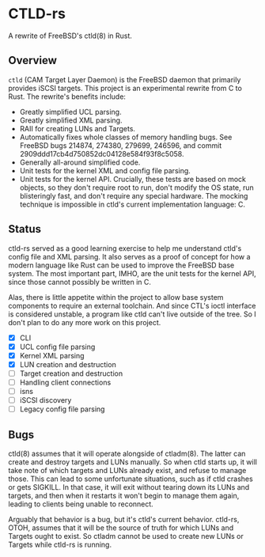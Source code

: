 # CTLD-rs

A rewrite of FreeBSD's ctld(8) in Rust.

## Overview

`ctld` (CAM Target Layer Daemon) is the FreeBSD daemon that primarily provides
iSCSI targets.  This project is an experimental rewrite from C to Rust.  The
rewrite's benefits include:

* Greatly simplified UCL parsing.
* Greatly simplified XML parsing.
* RAII for creating LUNs and Targets.
* Automatically fixes whole classes of memory handling bugs.  See FreeBSD bugs
  214874, 274380, 279699, 246596, and commit
  2909ddd17cb4d750852dc04128e584f93f8c5058.
* Generally all-around simplified code.
* Unit tests for the kernel XML and config file parsing.
* Unit tests for the kernel API.  Crucially, these tests are based on mock
  objects, so they don't require root to run, don't modify the OS state, run
  blisteringly fast, and don't require any special hardware.  The mocking
  technique is impossible in ctld's current implementation language: C.

## Status

ctld-rs served as a good learning exercise to help me understand ctld's config
file and XML parsing.  It also serves as a proof of concept for how a modern
language like Rust can be used to improve the FreeBSD base system.  The most
important part, IMHO, are the unit tests for the kernel API, since those cannot
possibly be written in C.

Alas, there is little appetite within the project to allow base system
components to require an external toolchain.  And since CTL's ioctl interface
is considered unstable, a program like ctld can't live outside of the tree.  So
I don't plan to do any more work on this project.

- [x] CLI
- [x] UCL config file parsing
- [x] Kernel XML parsing
- [x] LUN creation and destruction
- [ ] Target creation and destruction
- [ ] Handling client connections
- [ ] isns
- [ ] iSCSI discovery
- [ ] Legacy config file parsing

## Bugs

ctld(8) assumes that it will operate alongside of ctladm(8).  The latter can
create and destroy targets and LUNs manually.  So when ctld starts up, it will
take note of which targets and LUNs already exist, and refuse to manage those.
This can lead to some unfortunate situations, such as if ctld crashes or gets
SIGKILL.  In that case, it will exit without tearing down its LUNs and targets,
and then when it restarts it won't begin to manage them again, leading to
clients being unable to reconnect.

Arguably that behavior is a bug, but it's ctld's current behavior.  ctld-rs,
OTOH, assumes that it will be the source of truth for which LUNs and Targets
ought to exist.  So ctladm cannot be used to create new LUNs or Targets while
ctld-rs is running.
